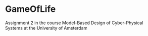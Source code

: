 # GameOfLife
Assignment 2 in the course Model-Based Design of Cyber-Physical Systems at the University of Amsterdam
